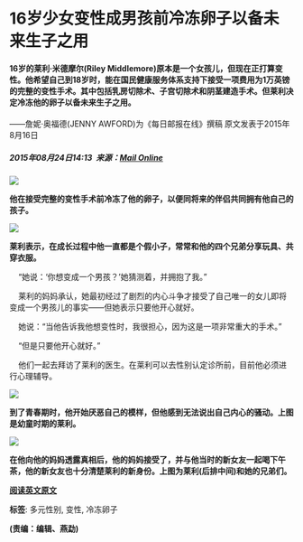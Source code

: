 # 16岁少女变性成男孩前冷冻卵子以备未来生子之用

#### 16岁的莱利·米德摩尔(Riley Middlemore)原本是一个女孩儿，但现在正打算变性。他希望自己到18岁时，能在国民健康服务体系支持下接受一项费用为1万英镑的完整的变性手术。其中包括乳房切除术、子宫切除术和阴茎建造手术。但莱利决定冷冻他的卵子以备未来生子之用。

——詹妮·奥福德(JENNY AWFORD)为《每日邮报在线》撰稿 原文发表于2015年8月16日

##### 2015年08月24日14:13  来源：[Mail Online](http://www.dailymail.co.uk/home/index.html)

![](/NMediaFile/2015/0824/MAIN201508241417000064621424312.jpg)

**他在接受完整的变性手术前冷冻了他的卵子，以便同将来的伴侣共同拥有他自己的孩子。**

![](/NMediaFile/2015/0824/MAIN201508241417000311497408210.jpg)

**莱利表示，在成长过程中他一直都是个假小子，常常和他的四个兄弟分享玩具、共穿衣服。**

    “她说：‘你想变成一个男孩？’她猜测着，并拥抱了我。”

    莱利的妈妈承认，她最初经过了剧烈的内心斗争才接受了自己唯一的女儿即将变成一个男孩儿的事实——但她表示只要他开心就好。

    她说：“当他告诉我他想变性时，我很担心，因为这是一项非常重大的手术。”

    “但是只要他开心就好。”

    他们一起去拜访了莱利的医生。在莱利可以去性别认定诊所前，目前他必须进行心理辅导。

![](/NMediaFile/2015/0824/MAIN201508241418000092734145787.jpg)

**到了青春期时，他开始厌恶自己的模样，但他感到无法说出自己内心的骚动。上图是幼童时期的莱利。**

![](/NMediaFile/2015/0824/MAIN201508241418000323490528534.jpg)

**在他向他的妈妈透露真相后，他的妈妈接受了，并与他当时的新女友一起喝下午茶，他的新女友也十分清楚莱利的新身份。上图为莱利(后排中间)和她的兄弟们。**

**[阅读英文原文](http://www.dailymail.co.uk/news/article-3200099/Transgender-teen-16-freezing-eggs-makes-switch.html#ixzz3j0P3PWQk)**

**标签**: 多元性别, 变性, 冷冻卵子

__(责编：编辑、燕勐)__